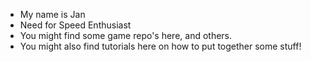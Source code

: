 - My name is Jan
- Need for Speed Enthusiast
- You might find some game repo's here, and others. 
- You might also find tutorials here on how to put together some stuff!
